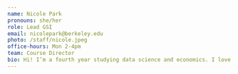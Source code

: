 ```yaml
---
name: Nicole Park
pronouns: she/her
role: Lead GSI
email: nicolepark@berkeley.edu
photo: /staff/nicole.jpeg
office-hours: Mon 2-4pm
team: Course Director
bio: Hi! I’m a fourth year studying data science and economics. I love live music, in-theater movies, new games, delicious food, beautiful scenery, and data 8. 
---
```

